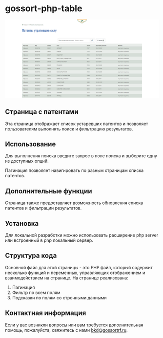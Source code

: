 # gossort-php-table

[![Page Preview](https://github.com/kiryxa09/gossort-php-table/blob/main/Page_Preview.png)](https://gossortrf.ru/activity/patenty-utrativshie-silu/)


## Страница с патентами

Эта страница отображает список устаревших патентов и позволяет пользователям выполнять поиск и фильтрацию результатов.

## Использование

Для выполнения поиска введите запрос в поле поиска и выберите одну из доступных опций. 

Пагинация позволяет навигировать по разным страницам списка патентов.

## Дополнительные функции

Страница также предоставляет возможность обновления списка патентов и фильтрации результатов.

## Установка

Для локальной разработки можно использовать расширение php server или встроенный в php локальный сервер.

## Структура кода

Основной файл для этой страницы - это PHP файл, который содержит несколько функций и переменных, управляющих отображением и взаимодействием на странице. На странице реализована:

1. Пагинация
2. Фильтр по всем полям
3. Подсказки по полям со строчными данными

## Контактная информация

Если у вас возникли вопросы или вам требуется дополнительная помощь, пожалуйста, свяжитесь с нами bkd@gossortrf.ru.

